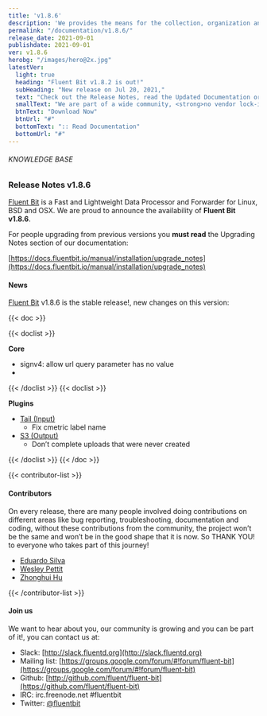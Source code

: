 ```yaml
---
title: 'v1.8.6'
description: 'We provides the means for the collection, organization and computerized retrieval of knowledgeand Lightweight Data Forwarder for Linux, BSD and OSX. We are proud to announce the availability of Fluent Bit v1.8.6.'
permalink: "/documentation/v1.8.6/"
release_date: 2021-09-01
publishdate: 2021-09-01
ver: v1.8.6
herobg: "/images/hero@2x.jpg"
latestVer:
  light: true
  heading: "Fluent Bit v1.8.2 is out!"
  subHeading: "New release on Jul 20, 2021,"
  text: "Check out the Release Notes, read the Updated Documentation or jump directly to the Downloads Section."
  smallText: "We are part of a wide community, <strong>no vendor lock-in.</strong>"
  btnText: "Download Now"
  btnUrl: "#"
  bottomText: ":: Read Documentation"
  bottomUrl: "#"
---
```


###### KNOWLEDGE BASE

### Release Notes v1.8.6

[Fluent Bit](https://fluentbit.io) is a Fast and Lightweight Data Processor and Forwarder for Linux, BSD and OSX. We are proud to announce the availability of **Fluent Bit v1.8.6**.

For people upgrading from previous versions you **must read** the Upgrading Notes section of our documentation:

[https://docs.fluentbit.io/manual/installation/upgrade_notes](https://docs.fluentbit.io/manual/installation/upgrade_notes)

#### News

[Fluent Bit](https://fluentbit.io) v1.8.6 is the stable release!, new changes on this version:

{{< doc >}}

{{< doclist >}}

**Core**

* signv4: allow url query parameter has no value
* 
{{< /doclist >}}
{{< doclist >}}

**Plugins**

* [Tail (Input)](https://docs.fluentbit.io/manual/pipeline/inputs/tail/)
  * Fix cmetric label name
* [S3 (Output)](https://docs.fluentbit.io/manual/pipeline/outputs/s3/)
  * Don’t complete uploads that were never created

{{< /doclist >}}
{{< /doc >}}

{{< contributor-list >}}

#### Contributors

On every release, there are many people involved doing contributions on different areas like bug reporting, troubleshooting, documentation and coding, without these contributions from the community, the project won’t be the same and won’t be in the good shape that it is now. So THANK YOU! to everyone who takes part of this journey!

* [Eduardo Silva](https://github.com/edsiper)
* [Wesley Pettit](https://github.com/PettitWesley)
* [Zhonghui Hu](https://github.com/zhonghui12)

{{< /contributor-list >}}

#### Join us

We want to hear about you, our community is growing and you can be part of it!, you can contact us at:

* Slack: [http://slack.fluentd.org](http://slack.fluentd.org)
* Mailing list: [https://groups.google.com/forum/#!forum/fluent-bit](https://groups.google.com/forum/#!forum/fluent-bit)
* Github: [http://github.com/fluent/fluent-bit](https://github.com/fluent/fluent-bit)
* IRC: irc.freenode.net #fluentbit
* Twitter: [@fluentbit](https://twitter.com/fluentbit)